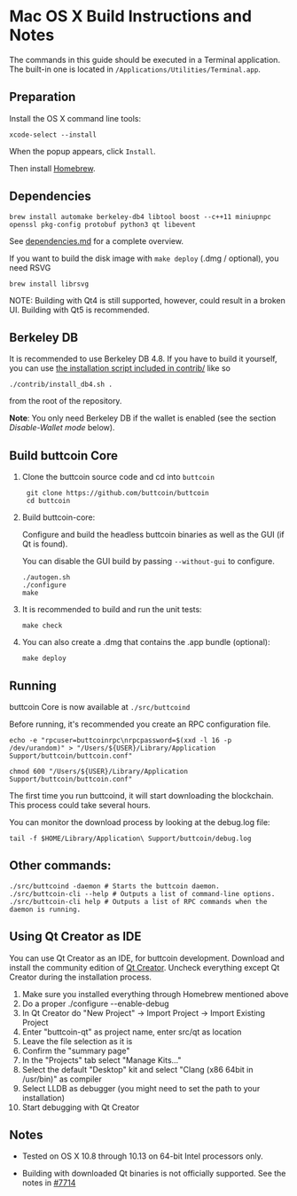 Mac OS X Build Instructions and Notes
====================================
The commands in this guide should be executed in a Terminal application.
The built-in one is located in `/Applications/Utilities/Terminal.app`.

Preparation
-----------
Install the OS X command line tools:

`xcode-select --install`

When the popup appears, click `Install`.

Then install [Homebrew](https://brew.sh).

Dependencies
----------------------

    brew install automake berkeley-db4 libtool boost --c++11 miniupnpc openssl pkg-config protobuf python3 qt libevent

See [dependencies.md](dependencies.md) for a complete overview.

If you want to build the disk image with `make deploy` (.dmg / optional), you need RSVG

    brew install librsvg

NOTE: Building with Qt4 is still supported, however, could result in a broken UI. Building with Qt5 is recommended.

Berkeley DB
-----------
It is recommended to use Berkeley DB 4.8. If you have to build it yourself,
you can use [the installation script included in contrib/](/contrib/install_db4.sh)
like so

```shell
./contrib/install_db4.sh .
```

from the root of the repository.

**Note**: You only need Berkeley DB if the wallet is enabled (see the section *Disable-Wallet mode* below).

Build buttcoin Core
------------------------

1. Clone the buttcoin source code and cd into `buttcoin`

        git clone https://github.com/buttcoin/buttcoin
        cd buttcoin

2.  Build buttcoin-core:

    Configure and build the headless buttcoin binaries as well as the GUI (if Qt is found).

    You can disable the GUI build by passing `--without-gui` to configure.

        ./autogen.sh
        ./configure
        make

3.  It is recommended to build and run the unit tests:

        make check

4.  You can also create a .dmg that contains the .app bundle (optional):

        make deploy

Running
-------

buttcoin Core is now available at `./src/buttcoind`

Before running, it's recommended you create an RPC configuration file.

    echo -e "rpcuser=buttcoinrpc\nrpcpassword=$(xxd -l 16 -p /dev/urandom)" > "/Users/${USER}/Library/Application Support/buttcoin/buttcoin.conf"

    chmod 600 "/Users/${USER}/Library/Application Support/buttcoin/buttcoin.conf"

The first time you run buttcoind, it will start downloading the blockchain. This process could take several hours.

You can monitor the download process by looking at the debug.log file:

    tail -f $HOME/Library/Application\ Support/buttcoin/debug.log

Other commands:
-------

    ./src/buttcoind -daemon # Starts the buttcoin daemon.
    ./src/buttcoin-cli --help # Outputs a list of command-line options.
    ./src/buttcoin-cli help # Outputs a list of RPC commands when the daemon is running.

Using Qt Creator as IDE
------------------------
You can use Qt Creator as an IDE, for buttcoin development.
Download and install the community edition of [Qt Creator](https://www.qt.io/download/).
Uncheck everything except Qt Creator during the installation process.

1. Make sure you installed everything through Homebrew mentioned above
2. Do a proper ./configure --enable-debug
3. In Qt Creator do "New Project" -> Import Project -> Import Existing Project
4. Enter "buttcoin-qt" as project name, enter src/qt as location
5. Leave the file selection as it is
6. Confirm the "summary page"
7. In the "Projects" tab select "Manage Kits..."
8. Select the default "Desktop" kit and select "Clang (x86 64bit in /usr/bin)" as compiler
9. Select LLDB as debugger (you might need to set the path to your installation)
10. Start debugging with Qt Creator

Notes
-----

* Tested on OS X 10.8 through 10.13 on 64-bit Intel processors only.

* Building with downloaded Qt binaries is not officially supported. See the notes in [#7714](https://github.com/buttcoin/buttcoin/issues/7714)
